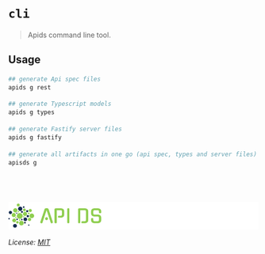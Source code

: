 # `cli`

> Apids command line tool.

## Usage

```bash
## generate Api spec files
apids g rest

## generate Typescript models
apids g types

## generate Fastify server files
apids g fastify

## generate all artifacts in one go (api spec, types and server files)
apisds g
```
## &nbsp;
![apids](../../assets/public/banner-inversex90.png?raw=true)

_License: [MIT](../../LICENSE)_
